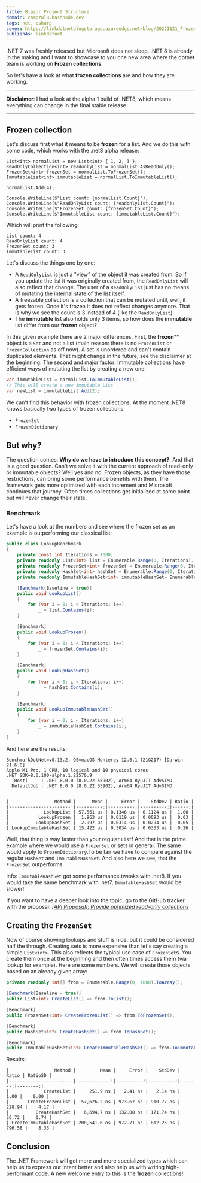 ```yaml
---
title: Blazor Project Structure
domain: campzulu.hashnode.dev
tags: net, csharp
cover: https://linkdotnetblogstorage.azureedge.net/blog/20221121_Frozen/Thumbnail.jpg
publishAs: linkdotnet
---
```


.NET 7 was freshly released but Microsoft does not sleep. .NET 8 is already in the making and I want to showcase to you one new area where the dotnet team is working on **Frozen collections**. 

So let's have a look at what **frozen collections** are and how they are working.

---

**Disclaimer**: I had a look at the alpha 1 build of .NET8, which means everything can change in the final stable release.

---

## Frozen collection
Let's discuss first what it means to be **frozen** for a list. And we do this with some code, which works with the .net8 alpha release:
```
List<int> normalList = new List<int> { 1, 2, 3 };
ReadOnlyCollection<int> readonlyList = normalList.AsReadOnly();
FrozenSet<int> frozenSet = normalList.ToFrozenSet();
ImmutableList<int> immutableList = normalList.ToImmutableList();

normalList.Add(4);

Console.WriteLine($"List count: {normalList.Count}");
Console.WriteLine($"ReadOnlyList count: {readonlyList.Count}");
Console.WriteLine($"FrozenSet count: {frozenSet.Count}");
Console.WriteLine($"ImmutableList count: {immutableList.Count}");
```

Which will print the following:

```no-class
List count: 4
ReadOnlyList count: 4
FrozenSet count: 3
ImmutableList count: 3
```

Let's discuss the things one by one:
 * A `ReadOnlyList` is just a "view" of the object it was created from. So if you update the list it was originally created from, the `ReadOnlyList` will also reflect that change. The user of a `ReadOnlyList` just has no means of mutating the internal state of the list itself.
 * A freezable collection is a collection that can be mutated until, well, it gets frozen. Once it's frozen it does not reflect changes anymore. That is why we see the count is 3 instead of 4 (like the `ReadOnlyList`).
 * The **immutable** list also holds only 3 items, so how does the **immutable** list differ from our **frozen** object?

In this given example there are 2 major differences. First, the **frozen**** object is a `Set` and not a list (main reason: there is no `FrozenList` or `FrozenCollection` as off now). A set is unordered and can't contain duplicated elements. That might change in the future, see the disclaimer at the beginning. The second and major factor: Immutable collections have efficient ways of mutating the list by creating a new one: 

```csharp
var immutableList = normalList.ToImmutableList();
// This will create a new immutable List
var newList = immutableList.Add(2);
```

We can't find this behavior with frozen collections. At the moment .NET8 knows basically two types of frozen collections:
 * `FrozenSet`
 * `FrozenDictionary`

## But why?
The question comes: **Why do we have to introduce this concept?**. And that is a good question. Can't we solve it with the current approach of read-only or immutable objects? Well yes and no. Frozen objects, as they have those restrictions, can bring some performance benefits with them. The framework gets more optimized with each increment and Microsoft continues that journey. Often times collections get initialized at some point but will never change their state. 

### Benchmark
Let's have a look at the numbers and see where the frozen set as an example is outperforming our classical list:
```csharp
public class LookupBenchmark
{
    private const int Iterations = 1000;
    private readonly List<int> list = Enumerable.Range(0, Iterations).ToList();
    private readonly FrozenSet<int> frozenSet = Enumerable.Range(0, Iterations).ToFrozenSet();
    private readonly HashSet<int> hashSet = Enumerable.Range(0, Iterations).ToHashSet();
    private readonly ImmutableHashSet<int> immutableHashSet= Enumerable.Range(0, Iterations).ToImmutableHashSet();

    [Benchmark(Baseline = true)]
    public void LookupList()
    {
        for (var i = 0; i < Iterations; i++)
            _ = list.Contains(i);
    }

    [Benchmark]
    public void LookupFrozen()
    {
        for (var i = 0; i < Iterations; i++)
            _ = frozenSet.Contains(i);
    }

    [Benchmark]
    public void LookupHashSet()
    {
        for (var i = 0; i < Iterations; i++)
            _ = hashSet.Contains(i);
    }

    [Benchmark]
    public void LookupImmutableHashSet()
    {
        for (var i = 0; i < Iterations; i++)
            _ = immutableHashSet.Contains(i);
    }
}
```

And here are the results:
```no-class
BenchmarkDotNet=v0.13.2, OS=macOS Monterey 12.6.1 (21G217) [Darwin 21.6.0]
Apple M1 Pro, 1 CPU, 10 logical and 10 physical cores
.NET SDK=8.0.100-alpha.1.22570.9
  [Host]     : .NET 8.0.0 (8.0.22.55902), Arm64 RyuJIT AdvSIMD
  DefaultJob : .NET 8.0.0 (8.0.22.55902), Arm64 RyuJIT AdvSIMD


|                 Method |      Mean |     Error |    StdDev | Ratio |
|----------------------- |----------:|----------:|----------:|------:|
|             LookupList | 57.561 us | 0.1346 us | 0.1124 us |  1.00 |
|           LookupFrozen |  1.963 us | 0.0119 us | 0.0093 us |  0.03 |
|          LookupHashSet |  2.997 us | 0.0314 us | 0.0294 us |  0.05 |
| LookupImmutableHashSet | 15.422 us | 0.3034 us | 0.6333 us |  0.26 |
```

Well, that thing is way faster than your regular `List`! And that is the prime example where we would use a `FrozenSet` or sets in general. The same would apply to `FrozenDictionary`.To be fair we have to compare against the regular `HashSet` and `ImmutableHashSet`. And also here we see, that the `FrozenSet` outperforms.

Info: `ImmutableHashSet` got some performance tweaks with .net8. If you would take the same benchmark with .net7, `ImmutableHashSet` would be slower!

If you want to have a deeper look into the topic, go to the GitHub tracker with the proposal: [*[API Proposal]: Provide optimized read-only collections*](https://github.com/dotnet/runtime/issues/67209)

## Creating the `FrozenSet`
Now of course showing lookups and stuff is nice, but it could be considered half the through. Creating sets is more expensive than let's say creating a simple `List<int>`. This also reflects the typical use case of `FrozenSet`s. You create them once at the beginning and then often times access them (via lookup for example). Here are some numbers. We will create those objects based on an already given array:

```csharp
private readonly int[] from = Enumerable.Range(0, 1000).ToArray();

[Benchmark(Baseline = true)]
public List<int> CreateList() => from.ToList();

[Benchmark]
public FrozenSet<int> CreateFrozenList() => from.ToFrozenSet();

[Benchmark]
public HashSet<int> CreateHashSet() => from.ToHashSet();

[Benchmark]
public ImmutableHashSet<int> CreateImmutableHashSet() => from.ToImmutableHashSet();
```

Results:
```no-class
|                 Method |         Mean |     Error |    StdDev |  Ratio | RatioSD |
|----------------------- |-------------:|----------:|----------:|-------:|--------:|
|             CreateList |     251.9 ns |   2.41 ns |   2.14 ns |   1.00 |    0.00 |
|       CreateFrozenList |  57,626.2 ns | 973.67 ns | 910.77 ns | 228.94 |    4.17 |
|          CreateHashSet |   6,694.7 ns | 132.08 ns | 171.74 ns |  26.72 |    0.74 |
| CreateImmutableHashSet | 200,541.6 ns | 972.71 ns | 812.25 ns | 796.58 |    8.33 |
```

## Conclusion
The .NET Framework will get more and more specialized types which can help us to express our intent better and also help us with writing high-performant code. A new welcome entry to this is the **frozen** collections!
